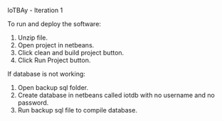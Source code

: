 IoTBAy - Iteration 1

To run and deploy the software:

1. Unzip file.
2. Open project in netbeans.
3. Click clean and build project button.
4. Click Run Project button.

If database is not working:

1. Open backup sql folder.
2. Create database in netbeans called iotdb with no username and no password.
3. Run backup sql file to compile database.
